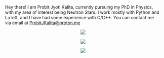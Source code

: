 Hey there! I am Probit Jyoti Kalita, currently pursuing my PhD in Physics, with my area of interest being Neutron Stars.
I work mostly with Python and LaTeX, and I have had some experience with C/C++.
You can contact me via email at <ProbitJKalita@proton.me>

<p align="center">
  <img src="https://github-readme-stats.vercel.app/api?username=ProbitJK&&show_icons=true&theme=tokyonight&line_height=27&v=5" /> 
</p>
<p align="center">
  <img src="https://github-readme-stats.vercel.app/api/top-langs/?username=ProbitJK&layout=compact&theme=tokyonight" />
</p>
<p align="center">
    <img src="https://github-readme-streak-stats.herokuapp.com/?user=ProbitJK&theme=tokyonight" />
 </p>

<!---
PJ1612JK/PJ1612JK is a ✨ special ✨ repository because its `README.md` (this file) appears on your GitHub profile.
You can click the Preview link to take a look at your changes.
--->
